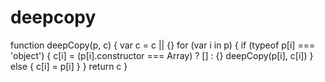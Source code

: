 # deepcopy

function deepCopy\(p, c\) { var c = c \|\| {} for \(var i in p\) { if \(typeof p\[i\] === 'object'\) { c\[i\] = \(p\[i\].constructor === Array\) ? \[\] : {} deepCopy\(p\[i\], c\[i\]\) } else { c\[i\] = p\[i\] } } return c }

